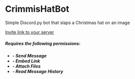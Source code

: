 # CrimmisHatBot
Simple Discord.py bot that slaps a Christmas hat on an image

<a href="https://discordapp.com/api/oauth2/authorize?client_id=520376798131912720&permissions=116736&scope=bot">Invite link to your server</a>

<h5>Requires the following permissions:<h5>
<ul>
    <li>- Send Message</li>
    <li>- Embed Link</li>
    <li>- Attach Files</li>
    <li>- Read Message History</li>
</ul>
